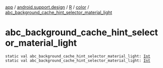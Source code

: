 [app](../../../index.md) / [android.support.design](../../index.md) / [R](../index.md) / [color](index.md) / [abc_background_cache_hint_selector_material_light](.)

# abc_background_cache_hint_selector_material_light

`static val abc_background_cache_hint_selector_material_light: `[`Int`](https://kotlinlang.org/api/latest/jvm/stdlib/kotlin/-int/index.html)
`static val abc_background_cache_hint_selector_material_light: `[`Int`](https://kotlinlang.org/api/latest/jvm/stdlib/kotlin/-int/index.html)